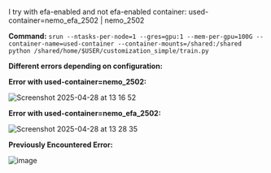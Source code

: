 I try with efa-enabled and not efa-enabled container: used-container=nemo_efa_2502 | nemo_2502

**Command:** `srun --ntasks-per-node=1 --gres=gpu:1 --mem-per-gpu=100G --container-name=used-container --container-mounts=/shared:/shared python /shared/home/$USER/customization_simple/train.py`

**Different errors depending on configuration:**

**Error with used-container=nemo_2502:**

![Screenshot 2025-04-28 at 13 16 52](https://github.com/user-attachments/assets/26458bc6-56e1-4703-9f07-d3e91c1fd622)

**Error with used-container=nemo_efa_2502:**

![Screenshot 2025-04-28 at 13 28 35](https://github.com/user-attachments/assets/6b9e7171-f718-4298-beb2-c5bf2c5f5be2)

**Previously Encountered Error:**

![image](https://github.com/user-attachments/assets/93dff142-f2b0-494e-a0bc-57039589a008)
